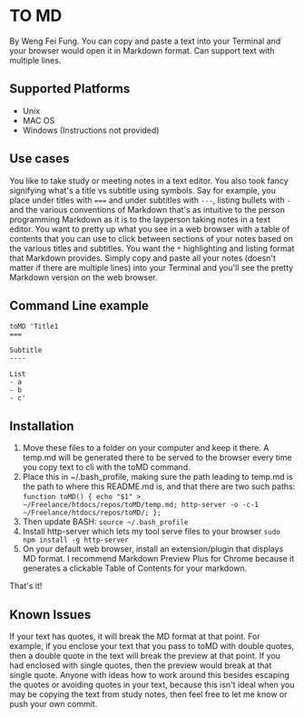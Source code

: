 TO MD
===
By Weng Fei Fung. You can copy and paste a text into your Terminal and your browser would open it in Markdown format. Can support text with multiple lines.

Supported Platforms
---
- Unix
- MAC OS
- Windows (Instructions not provided)

Use cases
---
You like to take study or meeting notes in a text editor. You also took fancy signifying what's a title vs subtitle using symbols. Say for example, you place under titles with `===` and under subtitles with `---`, listing bullets with `- ` and the various conventions of Markdown that's as intuitive to the person programming Markdown as it is to the layperson taking notes in a text editor. You want to pretty up what you see in a web browser with a table of contents that you can use to click between sections of your notes based on the various titles and subtitles. You want the `*` highlighting and listing format that Markdown provides. Simply copy and paste all your notes (doesn't matter if there are multiple lines) into your Terminal and you'll see the pretty Markdown version on the web browser.

Command Line example
---
```
toMD 'Title1
===

Subtitle
----

List
- a
- b
- c'
```

Installation
---
1. Move these files to a folder on your computer and keep it there. A temp.md will be generated there to be served to the browser every time you copy text to cli with the toMD command.
2. Place this in ~/.bash_profile, making sure the path leading to temp.md is the path to where this README.md is, and that there are two such paths:
`
function toMD() { echo "$1" > ~/Freelance/htdocs/repos/toMD/temp.md; http-server -o -c-1 ~/Freelance/htdocs/repos/toMD/; };
`
3. Then update BASH:
`
source ~/.bash_profile
`
4. Install http-server which lets my tool serve files to your browser
`
sudo npm install -g http-server
`
5. On your default web browser, install an extension/plugin that displays MD format. I recommend Markdown Preview Plus for Chrome because it generates a clickable Table of Contents for your markdown.

That's it!

Known Issues
---
If your text has quotes, it will break the MD format at that point. For example, if you enclose your text that you pass to toMD with double quotes, then a double quote in the text will break the preview at that point. If you had enclosed with single quotes, then the preview would break at that single quote. Anyone with ideas how to work around this besides escaping the quotes or avoiding quotes in your text, because this isn't ideal when you may be copying the text from study notes, then feel free to let me know or push your own commit.